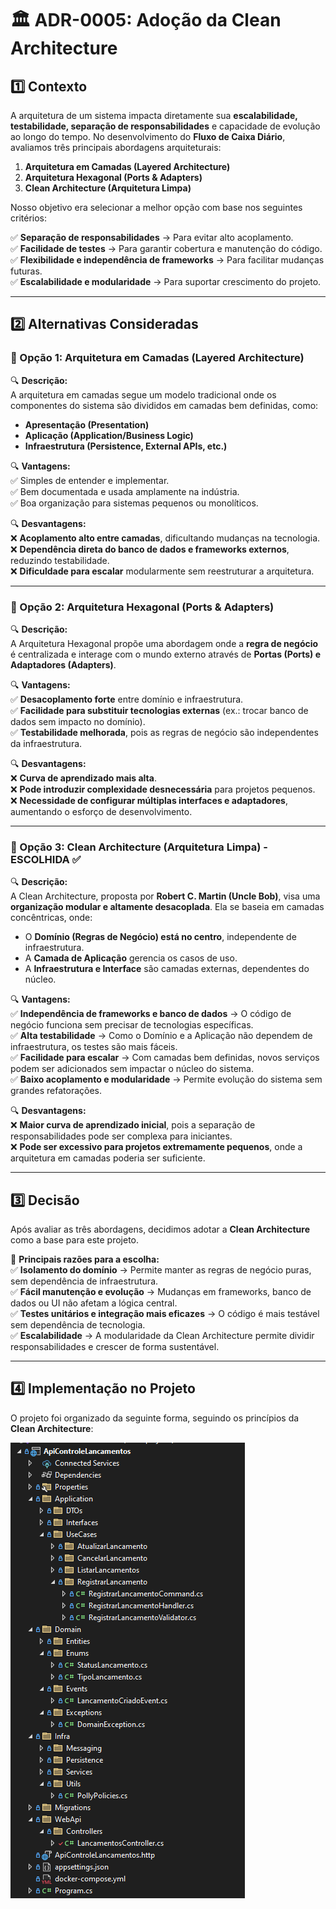 # 🏛 ADR-0005: Adoção da Clean Architecture

## 1️⃣ Contexto

A arquitetura de um sistema impacta diretamente sua **escalabilidade, testabilidade, separação de responsabilidades** e capacidade de evolução ao longo do tempo. No desenvolvimento do **Fluxo de Caixa Diário**, avaliamos três principais abordagens arquiteturais:

1. **Arquitetura em Camadas (Layered Architecture)**  
2. **Arquitetura Hexagonal (Ports & Adapters)**  
3. **Clean Architecture (Arquitetura Limpa)**  

Nosso objetivo era selecionar a melhor opção com base nos seguintes critérios:

✅ **Separação de responsabilidades** → Para evitar alto acoplamento.  
✅ **Facilidade de testes** → Para garantir cobertura e manutenção do código.  
✅ **Flexibilidade e independência de frameworks** → Para facilitar mudanças futuras.  
✅ **Escalabilidade e modularidade** → Para suportar crescimento do projeto.  

---

## 2️⃣ Alternativas Consideradas

### **🔹 Opção 1: Arquitetura em Camadas (Layered Architecture)**

🔍 **Descrição:**  
A arquitetura em camadas segue um modelo tradicional onde os componentes do sistema são divididos em camadas bem definidas, como:  

- **Apresentação (Presentation)**  
- **Aplicação (Application/Business Logic)**  
- **Infraestrutura (Persistence, External APIs, etc.)**  

🔍 **Vantagens:**  
✅ Simples de entender e implementar.  
✅ Bem documentada e usada amplamente na indústria.  
✅ Boa organização para sistemas pequenos ou monolíticos.  

🔍 **Desvantagens:**  
❌ **Acoplamento alto entre camadas**, dificultando mudanças na tecnologia.  
❌ **Dependência direta do banco de dados e frameworks externos**, reduzindo testabilidade.  
❌ **Dificuldade para escalar** modularmente sem reestruturar a arquitetura.  

---

### **🔹 Opção 2: Arquitetura Hexagonal (Ports & Adapters)**

🔍 **Descrição:**  
A Arquitetura Hexagonal propõe uma abordagem onde a **regra de negócio** é centralizada e interage com o mundo externo através de **Portas (Ports) e Adaptadores (Adapters)**.

🔍 **Vantagens:**  
✅ **Desacoplamento forte** entre domínio e infraestrutura.  
✅ **Facilidade para substituir tecnologias externas** (ex.: trocar banco de dados sem impacto no domínio).  
✅ **Testabilidade melhorada**, pois as regras de negócio são independentes da infraestrutura.  

🔍 **Desvantagens:**  
❌ **Curva de aprendizado mais alta**.  
❌ **Pode introduzir complexidade desnecessária** para projetos pequenos.  
❌ **Necessidade de configurar múltiplas interfaces e adaptadores**, aumentando o esforço de desenvolvimento.  

---

### **🔹 Opção 3: Clean Architecture (Arquitetura Limpa) - ESCOLHIDA ✅**

🔍 **Descrição:**  
A Clean Architecture, proposta por **Robert C. Martin (Uncle Bob)**, visa uma **organização modular e altamente desacoplada**. Ela se baseia em camadas concêntricas, onde:

- O **Domínio (Regras de Negócio) está no centro**, independente de infraestrutura.  
- A **Camada de Aplicação** gerencia os casos de uso.  
- A **Infraestrutura e Interface** são camadas externas, dependentes do núcleo.  

🔍 **Vantagens:**  
✅ **Independência de frameworks e banco de dados** → O código de negócio funciona sem precisar de tecnologias específicas.  
✅ **Alta testabilidade** → Como o Domínio e a Aplicação não dependem de infraestrutura, os testes são mais fáceis.  
✅ **Facilidade para escalar** → Com camadas bem definidas, novos serviços podem ser adicionados sem impactar o núcleo do sistema.  
✅ **Baixo acoplamento e modularidade** → Permite evolução do sistema sem grandes refatorações.  

🔍 **Desvantagens:**  
❌ **Maior curva de aprendizado inicial**, pois a separação de responsabilidades pode ser complexa para iniciantes.  
❌ **Pode ser excessivo para projetos extremamente pequenos**, onde a arquitetura em camadas poderia ser suficiente.  

---

## 3️⃣ Decisão

Após avaliar as três abordagens, decidimos adotar a **Clean Architecture** como a base para este projeto.  

📌 **Principais razões para a escolha:**  
✅ **Isolamento do domínio** → Permite manter as regras de negócio puras, sem dependência de infraestrutura.  
✅ **Fácil manutenção e evolução** → Mudanças em frameworks, banco de dados ou UI não afetam a lógica central.  
✅ **Testes unitários e integração mais eficazes** → O código é mais testável sem dependência de tecnologia.  
✅ **Escalabilidade** → A modularidade da Clean Architecture permite dividir responsabilidades e crescer de forma sustentável.  

---

## 4️⃣ Implementação no Projeto

O projeto foi organizado da seguinte forma, seguindo os princípios da **Clean Architecture**:

![CleanArch](../images/CleanArchitecture.PNG)


